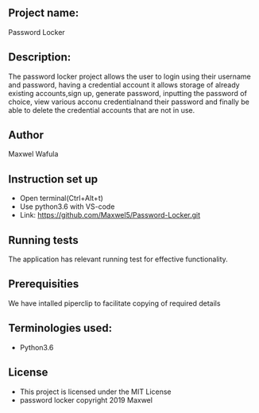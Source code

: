 ## Project name:

 Password Locker

## Description:

The password locker project allows the user to login using their username and password, having a credential account it allows storage of already existing accounts,sign up, generate password, inputting the password of choice, view various acconu credentialnand their password and finally be able to delete the credential accounts that are not in use.

## Author

Maxwel Wafula

## Instruction set up

* Open terminal(Ctrl+Alt+t)
* Use python3.6 with VS-code
* Link: https://github.com/Maxwel5/Password-Locker.git

## Running tests

The application has relevant running test for effective functionality.

## Prerequisities

We have intalled piperclip to facilitate copying of required details

## Terminologies used:

* Python3.6

## License

* This project is licensed under the MIT License
* password locker copyright 2019 Maxwel
